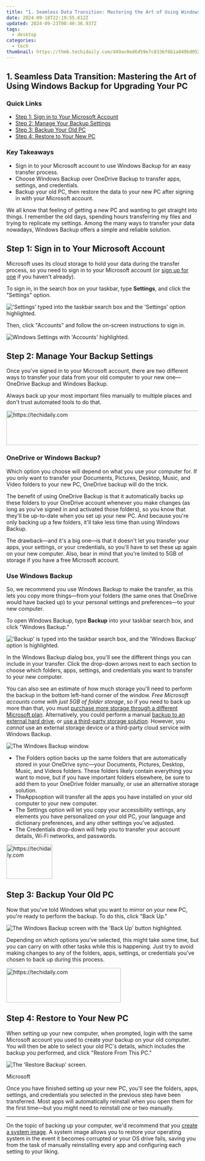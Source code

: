 ```yaml
---
title: "1. Seamless Data Transition: Mastering the Art of Using Windows Backup for Upgrading Your PC"
date: 2024-09-18T22:19:55.612Z
updated: 2024-09-23T00:40:36.937Z
tags:
  - desktop
categories:
  - tech
thumbnail: https://thmb.techidaily.com/d49ac0ed6459e7c8336f6b1a049bd052597f67371de84c07fa11e25ea749aee6.jpg
---
```


## 1. Seamless Data Transition: Mastering the Art of Using Windows Backup for Upgrading Your PC

### Quick Links

* [Step 1: Sign in to Your Microsoft Account](https://facebook-video-footage.techidaily.com/the-content-creators-dilemma-vimeo-or-youtube-in-2024/)
* [Step 2: Manage Your Backup Settings](https://facebook-video-recording.techidaily.com/new-2024-approved-step-into-the-rhythm-of-social-video-editing-with-music/)
* [Step 3: Backup Your Old PC](https://change-location.techidaily.com/how-to-use-ispoofer-on-samsung-galaxy-z-fold-5-drfone-by-drfone-virtual-android/)
* [Step 4: Restore to Your New PC](https://ios-unlock.techidaily.com/in-2024-did-your-iphone-12-passcode-change-itself-unlock-it-now-by-drfone-ios/)

### Key Takeaways

* Sign in to your Microsoft account to use Windows Backup for an easy transfer process.
* Choose Windows Backup over OneDrive Backup to transfer apps, settings, and credentials.
* Backup your old PC, then restore the data to your new PC after signing in with your Microsoft account.

 We all know that feeling of getting a new PC and wanting to get straight into things. I remember the old days, spending hours transferring my files and trying to replicate my settings. Among the many ways to transfer your data nowadays, Windows Backup offers a simple and reliable solution.

##  Step 1: Sign in to Your Microsoft Account

 Microsoft uses its cloud storage to hold your data during the transfer process, so you need to sign in to your Microsoft account (or [sign up for one](http://account.microsoft.com/account) if you haven't already).

 To sign in, in the search box on your taskbar, type **Settings**, and click the "Settings" option.

!['Settings' typed into the taskbar search box and the 'Settings' option highlighted.](https://static1.howtogeekimages.com/wordpress/wp-content/uploads/2024/03/windows-settings.png) 

 Then, click "Accounts" and follow the on-screen instructions to sign in.

![Windows Settings with 'Accounts' highlighted.](https://static1.howtogeekimages.com/wordpress/wp-content/uploads/2024/03/windows-accounts.png) 

##  Step 2: Manage Your Backup Settings

 Once you've signed in to your Microsoft account, there are two different ways to transfer your data from your old computer to your new one—OneDrive Backup and Windows Backup.

 Always back up your most important files manually to multiple places and don't trust automated tools to do that.

<!-- affiliate ads begin -->
<a href="https://coinrule.sjv.io/c/5597632/1958378/18409" target="_top" id="1958378">
  <img src="//a.impactradius-go.com/display-ad/18409-1958378" border="0" alt="https://techidaily.com" width="728" height="90"/>
</a>
<img height="0" width="0" src="https://coinrule.sjv.io/i/5597632/1958378/18409" style="position:absolute;visibility:hidden;" border="0" />
<!-- affiliate ads end -->

###  OneDrive or Windows Backup?

 Which option you choose will depend on what you use your computer for. If you only want to transfer your Documents, Pictures, Desktop, Music, and Video folders to your new PC, OneDrive backup will do the trick.

 The benefit of using OneDrive Backup is that it automatically backs up these folders to your OneDrive account whenever you make changes (as long as you've signed in and activated those folders), so you know that they'll be up-to-date when you set up your new PC. And because you're only backing up a few folders, it'll take less time than using Windows Backup.

 The drawback—and it's a big one—is that it doesn't let you transfer your apps, your settings, or your credentials, so you'll have to set these up again on your new computer. Also, bear in mind that you're limited to 5GB of storage if you have a free Microsoft account.

###  Use Windows Backup

 So, we recommend you use Windows Backup to make the transfer, as this lets you copy more things—from your folders (the same ones that OneDrive would have backed up) to your personal settings and preferences—to your new computer.

 To open Windows Backup, type **Backup** into your taskbar search box, and click "Windows Backup."

!['Backup' is typed into the taskbar search box, and the 'Windows Backup' option is highlighted.](https://static1.howtogeekimages.com/wordpress/wp-content/uploads/2024/03/open-windows-backup.png) 

 In the Windows Backup dialog box, you'll see the different things you can include in your transfer. Click the drop-down arrows next to each section to choose which folders, apps, settings, and credentials you want to transfer to your new computer.

 You can also see an estimate of how much storage you'll need to perform the backup in the bottom left-hand corner of the window. _Free Microsoft accounts come with just 5GB of folder storage_, so if you need to back up more than that, you must [purchase more storage through a different Microsoft plan](https://www.microsoft.com/en-gb/microsoft-365/onedrive/compare-onedrive-plans). Alternatively, you could perform a manual [backup to an external hard drive](https://instagram-videos.techidaily.com/new-understanding-and-executing-photo-gender-modification-across-platforms-for-2024/), or [use a third-party storage solution](https://instagram-video-recordings.techidaily.com/navigating-the-truth-in-your-photos-an-instagram-selfie-audit/). However, you _cannot_ use an external storage device or a third-party cloud service with Windows Backup. 

![The Windows Backup window.](https://static1.howtogeekimages.com/wordpress/wp-content/uploads/2024/03/windows-backup-window-1.png) 

* The Folders option backs up the same folders that are automatically stored in your OneDrive sync—your Documents, Pictures, Desktop, Music, and Videos folders. These folders likely contain everything you want to move, but if you have important folders elsewhere, be sure to add them to your OneDrive folder manually, or use an alternative storage solution.
* TheAppsoption will transfer all the apps you have installed on your old computer to your new computer.
* The Settings option will let you copy your accessibility settings, any elements you have personalized on your old PC, your language and dictionary preferences, and any other settings you've adjusted.
* The Credentials drop-down will help you to transfer your account details, Wi-Fi networks, and passwords.

<!-- affiliate ads begin -->
<a href="https://bluettieu.pxf.io/c/5597632/2141680/17091" target="_top" id="2141680">
  <img src="//a.impactradius-go.com/display-ad/17091-2141680" border="0" alt="https://techidaily.com" width="120" height="90"/>
</a>
<img height="0" width="0" src="https://bluettieu.pxf.io/i/5597632/2141680/17091" style="position:absolute;visibility:hidden;" border="0" />
<!-- affiliate ads end -->

##  Step 3: Backup Your Old PC

 Now that you've told Windows what you want to mirror on your new PC, you're ready to perform the backup. To do this, click "Back Up."

![The Windows Backup screen with the 'Back Up' button highlighted.](https://static1.howtogeekimages.com/wordpress/wp-content/uploads/2024/03/backup-button.png) 

 Depending on which options you've selected, this might take some time, but you can carry on with other tasks while this is happening. Just try to avoid making changes to any of the folders, apps, settings, or credentials you've chosen to back up during this process.

<!-- affiliate ads begin -->
<a href="https://aligracehair.sjv.io/c/5597632/1886015/19272" target="_top" id="1886015">
  <img src="//a.impactradius-go.com/display-ad/19272-1886015" border="0" alt="https://techidaily.com" width="300" height="90"/>
</a>
<img height="0" width="0" src="https://aligracehair.sjv.io/i/5597632/1886015/19272" style="position:absolute;visibility:hidden;" border="0" />
<!-- affiliate ads end -->

##  Step 4: Restore to Your New PC

 When setting up your new computer, when prompted, login with the same Microsoft account you used to create your backup on your old computer. You will then be able to select your old PC's details, which includes the backup you performed, and click "Restore From This PC."

![The 'Restore Backup' screen.](https://static1.howtogeekimages.com/wordpress/wp-content/uploads/2024/03/restore-backup.png) 

Microsoft

 Once you have finished setting up your new PC, you'll see the folders, apps, settings, and credentials you selected in the previous step have been transferred. Most apps will automatically reinstall when you open them for the first time—but you might need to reinstall one or two manually.

---

 On the topic of backing up your computer, we'd recommend that you [create a system image](https://location-fake.techidaily.com/4-methods-to-turn-off-life-360-on-realme-v30-without-anyone-knowing-drfone-by-drfone-virtual-android/). A system image allows you to restore your operating system in the event it becomes corrupted or your OS drive fails, saving you from the task of manually reinstalling every app and configuring each setting to your liking.

<ins class="adsbygoogle"
     style="display:block"
     data-ad-format="autorelaxed"
     data-ad-client="ca-pub-7571918770474297"
     data-ad-slot="1223367746"></ins>

<ins class="adsbygoogle"
     style="display:block"
     data-ad-client="ca-pub-7571918770474297"
     data-ad-slot="8358498916"
     data-ad-format="auto"
     data-full-width-responsive="true"></ins>



